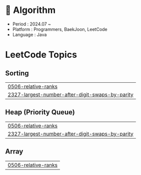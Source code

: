 # 📖 Algorithm
- Period : 2024.07 ~
- Platform : Programmers, BaekJoon, LeetCode
- Language : Java

<!---LeetCode Topics Start-->
# LeetCode Topics
## Sorting
|  |
| ------- |
| [0506-relative-ranks](https://github.com/mjyoo0353/Algorithm/tree/master/0506-relative-ranks) |
| [2327-largest-number-after-digit-swaps-by-parity](https://github.com/mjyoo0353/Algorithm/tree/master/2327-largest-number-after-digit-swaps-by-parity) |
## Heap (Priority Queue)
|  |
| ------- |
| [0506-relative-ranks](https://github.com/mjyoo0353/Algorithm/tree/master/0506-relative-ranks) |
| [2327-largest-number-after-digit-swaps-by-parity](https://github.com/mjyoo0353/Algorithm/tree/master/2327-largest-number-after-digit-swaps-by-parity) |
## Array
|  |
| ------- |
| [0506-relative-ranks](https://github.com/mjyoo0353/Algorithm/tree/master/0506-relative-ranks) |
<!---LeetCode Topics End-->